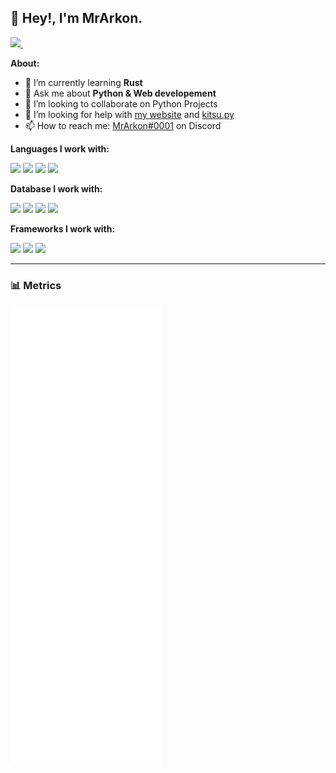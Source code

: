 <h2>👋 Hey!, I'm MrArkon.</h1>

<p>
  
  <a href="https://discord.com/invite/dVNfdXe/">
    <img src="https://img.shields.io/badge/Discord-7289DA?style=for-the-badge&logo=discord&logoColor=white" />
  </a>&nbsp;&nbsp;
  
</p>

**About:**

- 🌱 I’m currently learning **Rust**
- 💬 Ask me about **Python & Web developement**
- 👯 I’m looking to collaborate on Python Projects
- 🤔 I’m looking for help with [my website](https://github.com/MrArkon/mrarkon.github.io) and [kitsu.py](https://github.com/MrArkon/kitsu.py)
- 📫 How to reach me: [MrArkon#0001](https://discord.com/users/733370212199694467) on Discord

**Languages I work with:**
<p>
  <img src="https://img.shields.io/badge/Python-3776AB?style=for-the-badge&logo=python&logoColor=white" />
  <img src="https://img.shields.io/badge/Rust-black?style=for-the-badge&logo=rust&logoColor=#E57324" />
  <img src="https://img.shields.io/badge/HTML-239120?style=for-the-badge&logo=html5&logoColor=white" />
  <img src="https://img.shields.io/badge/CSS3-1572B6?style=for-the-badge&logo=css3&logoColor=white" />
</p>

**Database I work with:**
<p>
   <img src="https://img.shields.io/badge/PostgreSQL-316192?style=for-the-badge&logo=postgresql&logoColor=white" />
   <img src="https://img.shields.io/badge/MongoDB-4EA94B?style=for-the-badge&logo=mongodb&logoColor=white" />
   <img src="https://img.shields.io/badge/SQLite-07405E?style=for-the-badge&logo=sqlite&logoColor=white" />
   <img src="https://img.shields.io/badge/redis-%23DD0031.svg?&style=for-the-badge&logo=redis&logoColor=white" />
</p>

**Frameworks I work with:**
<p>
  <img src="https://img.shields.io/badge/Django-092E20?style=for-the-badge&logo=django&logoColor=green" />
  <img src="https://img.shields.io/badge/fastapi-109989?style=for-the-badge&logo=FASTAPI&logoColor=white" />
  <img src="https://img.shields.io/badge/Flask-000000?style=for-the-badge&logo=flask&logoColor=white" />
</p>


-----

### 📊 Metrics
<img src="https://github.com/MrArkon/MrArkon/blob/main/github-metrics.svg" alt="Metrics" width="48%" />
